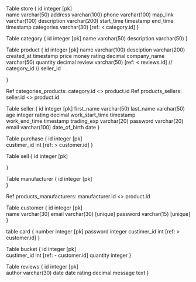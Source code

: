 
Table store {
  id integer [pk]   
  name varchar(50)
  address varchar(100)
  phone varchar(100)
  map_link varchar(100)
  description varchar(200)
  start_time timestamp
  end_time timestamp
  categories varchar(30) [ref: < category.id]
}

Table category {
  id integer [pk]
  name varchar(50)
  description varchar(50)
}

Table product {
  id integer [pk]
  name varchar(100)
  desciption varchar(200)
  created_at timestamp
  price money
  rating decimal
  company_name varchar(50)
  quantity decimal
  review varchar(50) [ref: < reviews.id]
  // category_id
  // seller_id 

}

Ref categories_products: category.id <> product.id
Ref products_sellers: seller.id <> product.id 

Table seller {
  id integer [pk]
  first_name varchar(50) 
  last_name varchar(50)
  age integer
  rating decimal
  work_start_time timestamp  
  work_end_time timestamp
  trading_exp varchar(20)
  password varchar(20)
  email varchar(100)
  date_of_birth date
}

Table purchase {
  id integer [pk]   
  custimer_id int [ref: > customer.id]
}

Table sell {
  id integer [pk]   

}

Table manufacturer {
  id integer [pk]   
}

Ref products_manufacturers: manufacturer.id <> product.id 

Table customer {
  id integer [pk]   
  name varchar(30)
  email varchar(30) [unique]
  password varchar(15) [unique]
}

table card {
 number integer [pk]
 password integer
 custimer_id int [ref: > customer.id]
}

Table bucket {
  id integer [pk]   
  custimer_id int [ref: - customer.id]
  quantity integer
}

Table reviews {
  id integer [pk]   
  author varchar(30)
  date date
  rating decimal
  message text
}